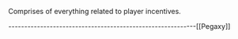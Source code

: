 Comprises of everything related to player incentives.








-----------------------------------------------------------[[Pegaxy]]
